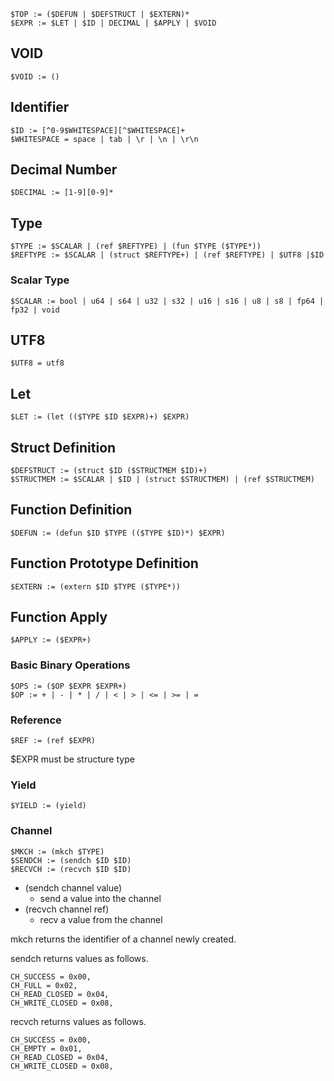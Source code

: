 
```
$TOP := ($DEFUN | $DEFSTRUCT | $EXTERN)*
$EXPR := $LET | $ID | DECIMAL | $APPLY | $VOID
```

## VOID

```
$VOID := ()
```

## Identifier

```
$ID := [^0-9$WHITESPACE][^$WHITESPACE]+
$WHITESPACE = space | tab | \r | \n | \r\n
```

## Decimal Number

```
$DECIMAL := [1-9][0-9]*
```

## Type

```
$TYPE := $SCALAR | (ref $REFTYPE) | (fun $TYPE ($TYPE*))
$REFTYPE := $SCALAR | (struct $REFTYPE+) | (ref $REFTYPE) | $UTF8 |$ID
```

### Scalar Type

```
$SCALAR := bool | u64 | s64 | u32 | s32 | u16 | s16 | u8 | s8 | fp64 | fp32 | void
```

## UTF8

```
$UTF8 = utf8
```

## Let

```
$LET := (let (($TYPE $ID $EXPR)+) $EXPR)
```

## Struct Definition

```
$DEFSTRUCT := (struct $ID ($STRUCTMEM $ID)+)
$STRUCTMEM := $SCALAR | $ID | (struct $STRUCTMEM) | (ref $STRUCTMEM)
```

## Function Definition

```
$DEFUN := (defun $ID $TYPE (($TYPE $ID)*) $EXPR)
```

## Function Prototype Definition

```
$EXTERN := (extern $ID $TYPE ($TYPE*))
```

## Function Apply

```
$APPLY := ($EXPR+)
```

### Basic Binary Operations

```
$OPS := ($OP $EXPR $EXPR+)
$OP := + | - | * | / | < | > | <= | >= | =
```

### Reference

```
$REF := (ref $EXPR)
```

$EXPR must be structure type

### Yield

```
$YIELD := (yield)
```

### Channel

```
$MKCH := (mkch $TYPE)
$SENDCH := (sendch $ID $ID)
$RECVCH := (recvch $ID $ID)
```

- (sendch channel value)
  - send a value into the channel
- (recvch channel ref)
  - recv a value from the channel

mkch returns the identifier of a channel newly created.

sendch returns values as follows.

```
CH_SUCCESS = 0x00,
CH_FULL = 0x02,
CH_READ_CLOSED = 0x04,
CH_WRITE_CLOSED = 0x08,
```

recvch returns values as follows.

```
CH_SUCCESS = 0x00,
CH_EMPTY = 0x01,
CH_READ_CLOSED = 0x04,
CH_WRITE_CLOSED = 0x08,
```
